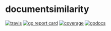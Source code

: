 # documentsimilarity

[![travis](https://travis-ci.org/schollz/documentsimilarity.svg?branch=master)](https://travis-ci.org/schollz/documentsimilarity) 
[![go report card](https://goreportcard.com/badge/github.com/schollz/documentsimilarity)](https://goreportcard.com/report/github.com/schollz/documentsimilarity) 
[![coverage](https://img.shields.io/badge/coverage-97%25-brightgreen.svg)](https://gocover.io/github.com/schollz/documentsimilarity)
[![godocs](https://godoc.org/github.com/schollz/documentsimilarity?status.svg)](https://godoc.org/github.com/schollz/documentsimilarity) 